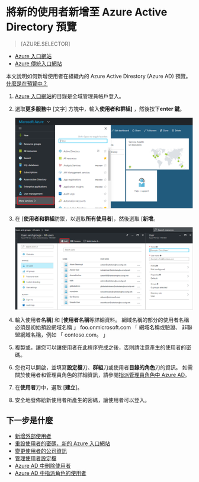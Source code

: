 <properties
    pageTitle="將新的使用者新增至 Azure Active Directory 預覽 |Microsoft Azure"
    description="說明如何新增使用者或變更 Azure Active Directory 中的使用者資訊。"
    services="active-directory"
    documentationCenter=""
    authors="curtand"
    manager="femila"
    editor=""/>

<tags
    ms.service="active-directory"
    ms.workload="identity"
    ms.tgt_pltfrm="na"
    ms.devlang="na"
    ms.topic="article"
    ms.date="09/12/2016"
    ms.author="curtand"/>


# <a name="add-new-users-to-azure-active-directory-preview"></a>將新的使用者新增至 Azure Active Directory 預覽

> [AZURE.SELECTOR]
- [Azure 入口網站](active-directory-users-create-azure-portal.md)
- [Azure 傳統入口網站](active-directory-create-users.md)

本文說明如何新增使用者在組織內的 Azure Active Direstory (Azure AD) 預覽。 [什麼是在預覽中？](active-directory-preview-explainer.md)

1.  [Azure 入口網站](https://portal.azure.com)的目錄是全域管理員帳戶登入。

2.  選取**更多服務**中 [文字] 方塊中，輸入**使用者和群組]** ，然後按下**enter 鍵**。

    ![開啟管理使用者](./media/active-directory-users-create-azure-portal/create-users-user-management.png)

3.  在 [**使用者和群組**防禦，以選取**所有使用者**]，然後選取 [**新增**。

    ![選取 [新增] 命令](./media/active-directory-users-create-azure-portal/create-users-add-command.png)

4.  輸入使用者**名稱**] 和 [**使用者名稱**等詳細資料。 網域名稱的部分的使用者名稱必須是初始預設網域名稱 」 foo.onmicrosoft.com 「 網域名稱或驗證、 非聯盟網域名稱，例如 「 contoso.com。 」

5. 複製或，讓您可以讓使用者在此程序完成之後，否則請注意產生的使用者的密碼。

6. 您也可以開啟，並填寫**設定檔**刀、**群組**刀或使用者**目錄的角色**刀的資訊。 如需關於使用者和管理員角色的詳細資訊，請參閱[指派管理員角色中 Azure AD](active-directory-assign-admin-roles.md)。

7.  在**使用者**刀中，選取 [**建立**]。

8. 安全地發佈給新使用者所產生的密碼，讓使用者可以登入。

## <a name="whats-next"></a>下一步是什麼

- [新增外部使用者](active-directory-users-create-external-azure-portal.md)
- [重設使用者的密碼，新的 Azure 入口網站](active-directory-users-reset-password-azure-portal.md)
- [變更使用者的公司資訊](active-directory-users-work-info-azure-portal.md)
- [管理使用者設定檔](active-directory-users-profile-azure-portal.md)
- [Azure AD 中刪除使用者](active-directory-users-delete-user-azure-portal.md)
- [Azure AD 中指派角色的使用者](active-directory-users-assign-role-azure-portal.md)
